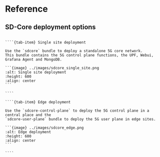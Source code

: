 # Reference

## SD-Core deployment options

`````{tab-set}
    
````{tab-item} Single site deployment

Use the `sdcore` bundle to deploy a standalone 5G core network.
This bundle contains the 5G control plane functions, the UPF, Webui, Grafana Agent and MongoDB.

```{image} ../images/sdcore_single_site.png
:alt: Single site deployment
:height: 600
:align: center
```

````

````{tab-item} Edge deployment

Use the `sdcore-control-plane` to deploy the 5G control plane in a central place and the 
`sdcore-user-plane` bundle to deploy the 5G user plane in edge sites.

```{image} ../images/sdcore_edge.png
:alt: Edge deployment
:height: 600
:align: center
```

````

`````

